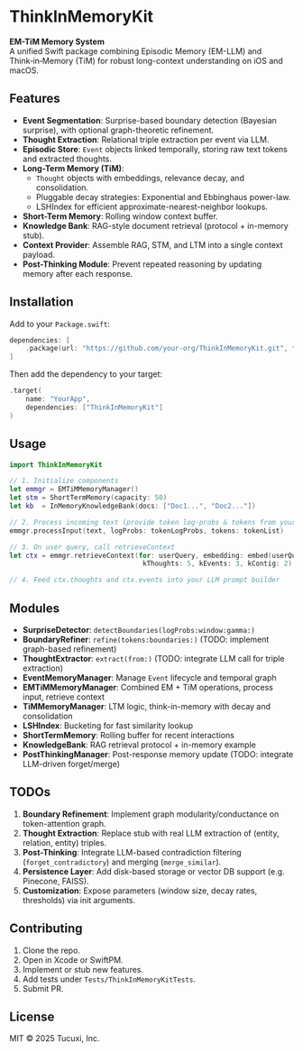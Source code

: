 # ThinkInMemoryKit

**EM-TiM Memory System**  
A unified Swift package combining Episodic Memory (EM-LLM) and Think‑in‑Memory (TiM) for robust long-context understanding on iOS and macOS.

## Features

- **Event Segmentation**: Surprise-based boundary detection (Bayesian surprise), with optional graph-theoretic refinement.
- **Thought Extraction**: Relational triple extraction per event via LLM.
- **Episodic Store**: `Event` objects linked temporally, storing raw text tokens and extracted thoughts.
- **Long-Term Memory (TiM)**:  
  - `Thought` objects with embeddings, relevance decay, and consolidation.
  - Pluggable decay strategies: Exponential and Ebbinghaus power-law.
  - LSHIndex for efficient approximate-nearest-neighbor lookups.
- **Short-Term Memory**: Rolling window context buffer.
- **Knowledge Bank**: RAG-style document retrieval (protocol + in-memory stub).
- **Context Provider**: Assemble RAG, STM, and LTM into a single context payload.
- **Post-Thinking Module**: Prevent repeated reasoning by updating memory after each response.

## Installation

Add to your `Package.swift`:

```swift
dependencies: [
    .package(url: "https://github.com/your-org/ThinkInMemoryKit.git", from: "1.0.0")
]
```

Then add the dependency to your target:

```swift
.target(
    name: "YourApp",
    dependencies: ["ThinkInMemoryKit"]
)
```

## Usage

```swift
import ThinkInMemoryKit

// 1. Initialize components
let emmgr = EMTiMMemoryManager()
let stm = ShortTermMemory(capacity: 50)
let kb  = InMemoryKnowledgeBank(docs: ["Doc1...", "Doc2..."])

// 2. Process incoming text (provide token log-probs & tokens from your LLM)
emmgr.processInput(text, logProbs: tokenLogProbs, tokens: tokenList)

// 3. On user query, call retrieveContext
let ctx = emmgr.retrieveContext(for: userQuery, embedding: embed(userQuery),
                                 kThoughts: 5, kEvents: 3, kContig: 2)

// 4. Feed ctx.thoughts and ctx.events into your LLM prompt builder
```

## Modules

- **SurpriseDetector**: `detectBoundaries(logProbs:window:gamma:)`  
- **BoundaryRefiner**: `refine(tokens:boundaries:)` (TODO: implement graph-based refinement)  
- **ThoughtExtractor**: `extract(from:)` (TODO: integrate LLM call for triple extraction)  
- **EventMemoryManager**: Manage `Event` lifecycle and temporal graph  
- **EMTiMMemoryManager**: Combined EM + TiM operations, process input, retrieve context  
- **TiMMemoryManager**: LTM logic, think-in-memory with decay and consolidation  
- **LSHIndex**: Bucketing for fast similarity lookup  
- **ShortTermMemory**: Rolling buffer for recent interactions  
- **KnowledgeBank**: RAG retrieval protocol + in-memory example  
- **PostThinkingManager**: Post-response memory update (TODO: integrate LLM-driven forget/merge)

## TODOs

1. **Boundary Refinement**: Implement graph modularity/conductance on token-attention graph.  
2. **Thought Extraction**: Replace stub with real LLM extraction of (entity, relation, entity) triples.  
3. **Post-Thinking**: Integrate LLM-based contradiction filtering (`forget_contradictory`) and merging (`merge_similar`).  
4. **Persistence Layer**: Add disk-based storage or vector DB support (e.g. Pinecone, FAISS).  
5. **Customization**: Expose parameters (window size, decay rates, thresholds) via init arguments.

## Contributing

1. Clone the repo.  
2. Open in Xcode or SwiftPM.  
3. Implement or stub new features.  
4. Add tests under `Tests/ThinkInMemoryKitTests`.  
5. Submit PR.

## License

MIT © 2025 Tucuxi, Inc. 
